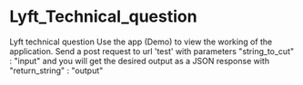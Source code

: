 # Lyft_Technical_question
Lyft technical question
Use the app (Demo) to view the working of the application. Send a post request to url 'test' with parameters "string_to_cut" : "input" and you will get the desired output as a JSON response 
with "return_string" : "output"
